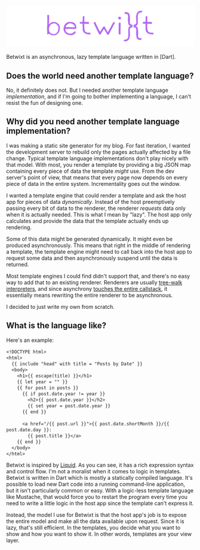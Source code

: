 ![Betwixt logo](betwixt.png)

Betwixt is an asynchronous, lazy template language written in [Dart].

[dart.dev]: https://dart.dev/

## Does the world need another template language?

No, it definitely does not. But I needed another template language
*implementation*, and if I'm going to bother implementing a language, I can't
resist the fun of designing one.

## Why did you need another template language implementation?

I was making a static site generator for my blog. For fast iteration, I wanted
the development server to rebuild only the pages actually affected by a file
change. Typical template language implementations don't play nicely with that
model. With most, you render a template by providing a big JSON map containing
every piece of data the template *might* use. From the dev server's point of
view, that means that every page now depends on every piece of data in the
entire system. Incrementality goes out the window.

I wanted a template engine that could render a template and ask the host app for
pieces of data *dynamically*. Instead of the host preemptively passing every bit
of data to the renderer, the renderer *requests* data only when it is actually
needed. This is what I mean by "lazy". The host app only calculates and provide
the data that the template actually ends up rendering.

Some of this data might be generated dynamically. It might even be produced
asynchronously. This means that right in the middle of rendering a template, the
template engine might need to call back into the host app to request some data
and then asynchronously suspend until the data is returned.

Most template engines I could find didn't support that, and there's no easy way
to add that to an existing renderer. Renderers are usually [tree-walk
interpreters], and since asynchrony [touches the entire callstack][color], it
essentially means rewriting the entire renderer to be asynchronous.

I decided to just write my own from scratch.

[tree-walk interpreters]: http://craftinginterpreters.com/a-map-of-the-territory.html#tree-walk-interpreters
[color]: https://journal.stuffwithstuff.com/2015/02/01/what-color-is-your-function/

## What is the language like?

Here's an example:

```
<!DOCTYPE html>
<html>
  {{ include "head" with title = "Posts by Date" }}
  <body>
    <h1>{{ escape(title) }}</h1>
    {{ let year = "" }}
    {{ for post in posts }}
      {{ if post.date.year != year }}
        <h2>{{ post.date.year }}</h2>
        {{ set year = post.date.year }}
      {{ end }}

      <a href="/{{ post.url }}">{{ post.date.shortMonth }}/{{ post.date.day }}:
        {{ post.title }}</a>
    {{ end }}
  </body>
</html>
```

Betwixt is inspired by [Liquid](https://shopify.github.io/liquid/). As you can
see, it has a rich expression syntax and control flow. I'm not a moralist when
it comes to logic in templates. Betwixt is written in Dart which is mostly a
statically compiled language. It's possible to load new Dart code into a running
command-line application, but it isn't particularly common or easy. With a
logic-less template language like Mustache, that would force you to restart the
program every time you need to write a little logic in the host app since the
template can't express it.

Instead, the model I use for Betwixt is that the host app's job is to expose the
entire model and make all the data available upon request. Since it is lazy,
that's still efficient. In the templates, you decide what you want to show and
how you want to show it. In other words, templates are your view layer.
